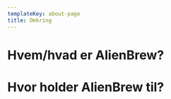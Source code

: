 ```yaml
---
templateKey: about-page
title: Omkring
---
```

# Hvem/hvad er AlienBrew?



# Hvor holder AlienBrew til?

### 

###
